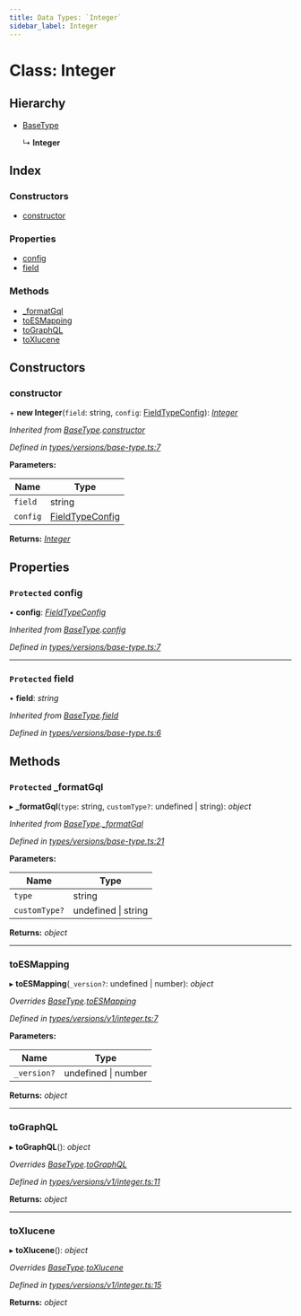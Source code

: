 ```yaml
---
title: Data Types: `Integer`
sidebar_label: Integer
---
```


# Class: Integer

## Hierarchy

* [BaseType](basetype.md)

  ↳ **Integer**

## Index

### Constructors

* [constructor](integer.md#constructor)

### Properties

* [config](integer.md#protected-config)
* [field](integer.md#protected-field)

### Methods

* [_formatGql](integer.md#protected-_formatgql)
* [toESMapping](integer.md#toesmapping)
* [toGraphQL](integer.md#tographql)
* [toXlucene](integer.md#toxlucene)

## Constructors

###  constructor

\+ **new Integer**(`field`: string, `config`: [FieldTypeConfig](../overview.md#fieldtypeconfig)): *[Integer](integer.md)*

*Inherited from [BaseType](basetype.md).[constructor](basetype.md#constructor)*

*Defined in [types/versions/base-type.ts:7](https://github.com/terascope/teraslice/blob/d8feecc03/packages/data-types/src/types/versions/base-type.ts#L7)*

**Parameters:**

Name | Type |
------ | ------ |
`field` | string |
`config` | [FieldTypeConfig](../overview.md#fieldtypeconfig) |

**Returns:** *[Integer](integer.md)*

## Properties

### `Protected` config

• **config**: *[FieldTypeConfig](../overview.md#fieldtypeconfig)*

*Inherited from [BaseType](basetype.md).[config](basetype.md#protected-config)*

*Defined in [types/versions/base-type.ts:7](https://github.com/terascope/teraslice/blob/d8feecc03/packages/data-types/src/types/versions/base-type.ts#L7)*

___

### `Protected` field

• **field**: *string*

*Inherited from [BaseType](basetype.md).[field](basetype.md#protected-field)*

*Defined in [types/versions/base-type.ts:6](https://github.com/terascope/teraslice/blob/d8feecc03/packages/data-types/src/types/versions/base-type.ts#L6)*

## Methods

### `Protected` _formatGql

▸ **_formatGql**(`type`: string, `customType?`: undefined | string): *object*

*Inherited from [BaseType](basetype.md).[_formatGql](basetype.md#protected-_formatgql)*

*Defined in [types/versions/base-type.ts:21](https://github.com/terascope/teraslice/blob/d8feecc03/packages/data-types/src/types/versions/base-type.ts#L21)*

**Parameters:**

Name | Type |
------ | ------ |
`type` | string |
`customType?` | undefined &#124; string |

**Returns:** *object*

___

###  toESMapping

▸ **toESMapping**(`_version?`: undefined | number): *object*

*Overrides [BaseType](basetype.md).[toESMapping](basetype.md#abstract-toesmapping)*

*Defined in [types/versions/v1/integer.ts:7](https://github.com/terascope/teraslice/blob/d8feecc03/packages/data-types/src/types/versions/v1/integer.ts#L7)*

**Parameters:**

Name | Type |
------ | ------ |
`_version?` | undefined &#124; number |

**Returns:** *object*

___

###  toGraphQL

▸ **toGraphQL**(): *object*

*Overrides [BaseType](basetype.md).[toGraphQL](basetype.md#abstract-tographql)*

*Defined in [types/versions/v1/integer.ts:11](https://github.com/terascope/teraslice/blob/d8feecc03/packages/data-types/src/types/versions/v1/integer.ts#L11)*

**Returns:** *object*

___

###  toXlucene

▸ **toXlucene**(): *object*

*Overrides [BaseType](basetype.md).[toXlucene](basetype.md#abstract-toxlucene)*

*Defined in [types/versions/v1/integer.ts:15](https://github.com/terascope/teraslice/blob/d8feecc03/packages/data-types/src/types/versions/v1/integer.ts#L15)*

**Returns:** *object*
